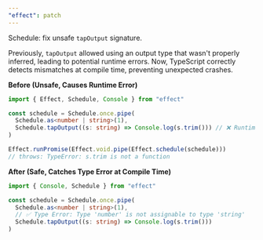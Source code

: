 ```yaml
---
"effect": patch
---
```


Schedule: fix unsafe `tapOutput` signature.

Previously, `tapOutput` allowed using an output type that wasn't properly inferred, leading to potential runtime errors. Now, TypeScript correctly detects mismatches at compile time, preventing unexpected crashes.

**Before (Unsafe, Causes Runtime Error)**

```ts
import { Effect, Schedule, Console } from "effect"

const schedule = Schedule.once.pipe(
  Schedule.as<number | string>(1),
  Schedule.tapOutput((s: string) => Console.log(s.trim())) // ❌ Runtime error
)

Effect.runPromise(Effect.void.pipe(Effect.schedule(schedule)))
// throws: TypeError: s.trim is not a function
```

**After (Safe, Catches Type Error at Compile Time)**

```ts
import { Console, Schedule } from "effect"

const schedule = Schedule.once.pipe(
  Schedule.as<number | string>(1),
  // ✅ Type Error: Type 'number' is not assignable to type 'string'
  Schedule.tapOutput((s: string) => Console.log(s.trim()))
)
```
